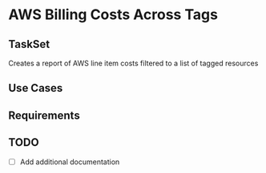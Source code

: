 # AWS Billing Costs Across Tags

## TaskSet 
Creates a report of AWS line item costs filtered to a list of tagged resources

## Use Cases

## Requirements

## TODO
- [ ] Add additional documentation